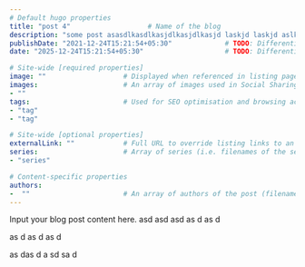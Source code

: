 ```yaml
---
# Default hugo properties
title: "post 4"                   # Name of the blog
description: "some post asasdlkasdlkasjdlkasjdlkasjd laskjd laskjd aslkjd4"             # Used for SEO optimisation
publishDate: "2021-12-24T15:21:54+05:30"             # TODO: Differentiate between date
date: "2025-12-24T15:21:54+05:30"                    # TODO: Differentiate between PublishDate

# Site-wide [required properties]
image: ""                   # Displayed when referenced in listing pages
images:                     # An array of images used in Social Sharing
- ""
tags:                       # Used for SEO optimisation and browsing across the site.
- "tag"
- "tag"

# Site-wide [optional properties]
externalLink: ""            # Full URL to override listing links to an external page
series:                     # Array of series (i.e. filenames of the series this is a part of)
- "series"

# Content-specific properties
authors:
-  ""                       # An array of authors of the post (filenames in authors).
---
```

Input your blog post content here.
asd
asd
asd
as
d
as
d

as
d
as
d
as
d

as
das
d
a
sd
sa
d